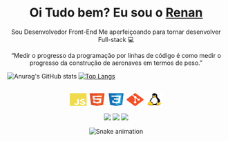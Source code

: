<div>
  
  <h1 align="center">
    Oi Tudo bem? Eu sou o 
    <a href="https://www.linkedin.com/in/renandevs/">Renan</a>
  </h1>
  
  <p align="center">
    Sou Desenvolvedor Front-End Me aperfeiçoando para tornar desenvolver Full-stack 💻 
  </p>
  
  <p align="center">
    “Medir o progresso da programação por linhas de código é como medir o progresso da construção de aeronaves em termos de peso.”
  </p>
  
</div>

![Anurag's GitHub stats](https://github-readme-stats.vercel.app/api?username=renankkkkj-dev&show_icons=true&theme=dracula)
[![Top Langs](https://github-readme-stats.vercel.app/api/top-langs/?username=renankkkkj-dev&layout=compact=show_icons=true&theme=dracula)](https://github.com/anuraghazra/github-readme-stats)

<div align="center" valign="top"><br>
  <img align="center" alt="Js" height="30" width="40" src="https://raw.githubusercontent.com/devicons/devicon/master/icons/javascript/javascript-plain.svg">
  <img align="center" alt="HTML" height="30" width="40" src="https://raw.githubusercontent.com/devicons/devicon/master/icons/html5/html5-original.svg">
  <img align="center" alt="CSS" height="30" width="40" src="https://raw.githubusercontent.com/devicons/devicon/master/icons/css3/css3-original.svg">
  <img align="center" alt="git" height="30" width="40" src="https://raw.githubusercontent.com/devicons/devicon/master/icons/git/git-original.svg">

  <img align="center" alt="linux" height="30" width="40" src="https://raw.githubusercontent.com/devicons/devicon/master/icons/linux/linux-original.svg">
</div><br>

<div align="center">
  <a href="https://www.instagram.com/renankkkj__/" target="_blank"><img src="https://img.shields.io/badge/-Instagram-%23E4405F?style=for-the-badge&logo=instagram&logoColor=white" target="_blank"></a>
  <a href="https://www.linkedin.com/in/renandevs/" target="_blank"><img src="https://img.shields.io/badge/-LinkedIn-%230077B5?style=for-the-badge&logo=linkedin&logoColor=white" target="_blank"></a> 
  <a href="renandepaulasonizete@gmail.com"><img src="https://img.shields.io/badge/-Gmail-%23333?style=for-the-badge&logo=gmail&logoColor=white" target="_blank"></a>
</div>

<div align="center">

  ![Snake animation](https://github.com/danielbped/danielbped/blob/output/github-contribution-grid-snake.svg)
  
</div>
